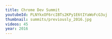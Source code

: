 ```yaml
---
title: Chrome Dev Summit
youtubeId: PLNYkxOF6rcIBTs2KPy1E6tIYaWoFcG3uj
thumbnail: summits/previously_2016.jpg
videos: 45
year: 2016
---
```

